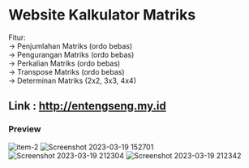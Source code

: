 # Website Kalkulator Matriks

Fitur:<br>
-> Penjumlahan Matriks (ordo bebas)<br>
-> Pengurangan Matriks (ordo bebas)<br>
-> Perkalian Matriks (ordo bebas)<br>
-> Transpose Matriks (ordo bebas)<br>
-> Determinan Matriks (2x2, 3x3, 4x4)<br>

## Link : http://entengseng.my.id

### Preview
![item-2](https://user-images.githubusercontent.com/96031557/228611071-0b50ed1a-c53f-44af-becb-c297b0c1f880.png)
![Screenshot 2023-03-19 152701](https://user-images.githubusercontent.com/96031557/226182362-703d9a70-2db3-4123-b76a-1c8ca1c04bde.png)
![Screenshot 2023-03-19 212304](https://user-images.githubusercontent.com/96031557/226182480-38a216e0-3ab4-4286-9c26-c315c075c0fe.png)
![Screenshot 2023-03-19 212342](https://user-images.githubusercontent.com/96031557/226182484-1f4cc97e-7372-49cd-9ec7-8ace82e64e1e.png)

